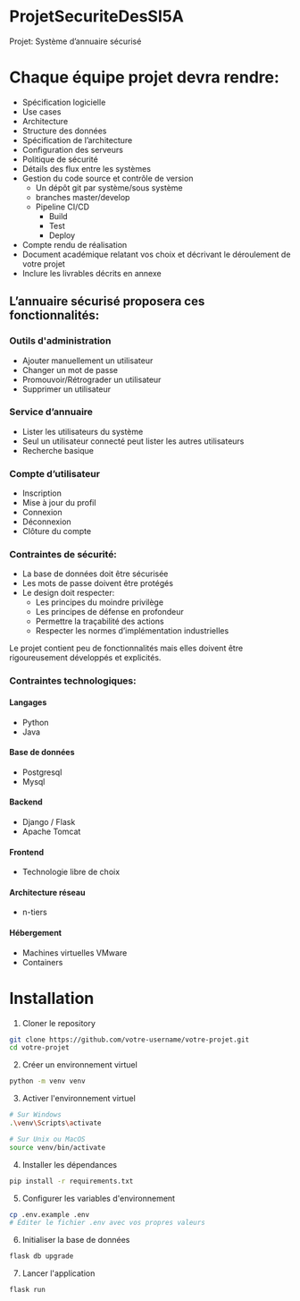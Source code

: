 # ProjetSecuriteDesSI5A
Projet: Système d’annuaire sécurisé

# Chaque équipe projet devra rendre:

- Spécification logicielle
- Use cases
- Architecture
- Structure des données
- Spécification de l’architecture
- Configuration des serveurs
- Politique de sécurité
- Détails des flux entre les systèmes
- Gestion du code source et contrôle de version
  - Un dépôt git par système/sous système
  - branches master/develop
  - Pipeline CI/CD
    - Build
    - Test
    - Deploy
- Compte rendu de réalisation
- Document académique relatant vos choix et décrivant le déroulement de votre projet
- Inclure les livrables décrits en annexe

## L’annuaire sécurisé proposera ces fonctionnalités:

### Outils d'administration
- Ajouter manuellement un utilisateur
- Changer un mot de passe
- Promouvoir/Rétrograder un utilisateur
- Supprimer un utilisateur

### Service d’annuaire
- Lister les utilisateurs du système
- Seul un utilisateur connecté peut lister les autres utilisateurs
- Recherche basique

### Compte d’utilisateur
- Inscription
- Mise à jour du profil
- Connexion
- Déconnexion
- Clôture du compte

### Contraintes de sécurité:
- La base de données doit être sécurisée
- Les mots de passe doivent être protégés
- Le design doit respecter:
  - Les principes du moindre privilège
  - Les principes de défense en profondeur
  - Permettre la traçabilité des actions
  - Respecter les normes d’implémentation industrielles

Le projet contient peu de fonctionnalités mais elles doivent être rigoureusement développés et explicités.

### Contraintes technologiques:

#### Langages
- Python
- Java

#### Base de données
- Postgresql
- Mysql

#### Backend
- Django / Flask
- Apache Tomcat

#### Frontend
- Technologie libre de choix

#### Architecture réseau
- n-tiers

#### Hébergement
- Machines virtuelles VMware
- Containers



# Installation

1. Cloner le repository
```bash
git clone https://github.com/votre-username/votre-projet.git
cd votre-projet
```

2. Créer un environnement virtuel
```bash
python -m venv venv
```

3. Activer l'environnement virtuel
```bash
# Sur Windows
.\venv\Scripts\activate

# Sur Unix ou MacOS
source venv/bin/activate
```

4. Installer les dépendances
```bash
pip install -r requirements.txt
```

5. Configurer les variables d'environnement
```bash
cp .env.example .env
# Éditer le fichier .env avec vos propres valeurs
```

6. Initialiser la base de données
```bash
flask db upgrade
```

7. Lancer l'application
```bash
flask run
```